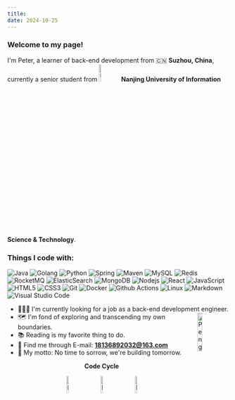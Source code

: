 ```yaml
---
title: 
date: 2024-10-25
---
```

<h3>Welcome to my page!</h3>I'm Peter, a learner of back-end development from 🇨🇳 <b>Suzhou, China</b>, currently a senior student from <img src="/img/University-Icon.png" width="10%" alt="University Icon"/><b>Nanjing University of Information Science & Technology</b>.

<h3>Things I code with:</h3>
<p>
<img style="display: inline-block;margin:0;" alt="Java" src="https://img.shields.io/badge/Java-45b8d8?style=flat-square" />
<img style="display: inline-block;margin:0;" alt="Golang" src="https://img.shields.io/badge/-Golang-8DD6F9?style=flat-square&logo=go&logoColor=white" />
<img style="display: inline-block;margin:0;" alt="Python" src="https://img.shields.io/badge/-Python-46a2f1?style=flat-square&logo=python&logoColor=white" />
<img style="display: inline-block;margin:0;" alt="Spring" src="https://img.shields.io/badge/-Spring-2088FF?style=flat-square&logo=spring&logoColor=white" />
<img style="display: inline-block;margin:0;" alt="Maven" src="https://img.shields.io/badge/-Maven-007ACC?style=flat-square&logo=apachemaven&logoColor=white" />
<img style="display: inline-block;margin:0;" alt="MySQL" src="https://img.shields.io/badge/-MySQL-5849BE?style=flat-square&logo=mysql&logoColor=white" />
<img style="display: inline-block;margin:0;" alt="Redis" src="https://img.shields.io/badge/-Redis-311C87?style=flat-square&logo=redis&logoColor=white" />
<img style="display: inline-block;margin:0;" alt="RocketMQ" src="https://img.shields.io/badge/-RocketMQ-430098?style=flat-square&logo=apacherocketmq&logoColor=white" />
<img style="display: inline-block;margin:0;" alt="ElasticSearch" src="https://img.shields.io/badge/-ElasticSearch-764ABC?style=flat-square&logo=elasticsearch&logoColor=white" />
<img style="display: inline-block;margin:0;" alt="MongoDB" src="https://img.shields.io/badge/-MongoDB-B7178C?style=flat-square&logo=mongodb&logoColor=white" />
<img style="display: inline-block;margin:0;" alt="Nodejs" src="https://img.shields.io/badge/-Nodejs-E10098?style=flat-square&logo=nodedotjs&logoColor=white" />
<img style="display: inline-block;margin:0;" alt="React" src="https://img.shields.io/badge/-React-CC6699?style=flat-square&logo=react&logoColor=white" />
<img style="display: inline-block;margin:0;" alt="JavaScript" src="https://img.shields.io/badge/-JavaScript-db7092?style=flat-square&logo=javascript&logoColor=white" />
<img style="display: inline-block;margin:0;" alt="HTML5" src="https://img.shields.io/badge/-HTML5-ea2845?style=flat-square&logo=html5&logoColor=white" />
<img style="display: inline-block;margin:0;" alt="CSS3" src="https://img.shields.io/badge/-CSS3-F05032?style=flat-square&logo=css3&logoColor=white" />
<img style="display: inline-block;margin:0;" alt="Git" src="https://img.shields.io/badge/-Git-FB542B?style=flat-square&logo=git&logoColor=white" />
<img style="display: inline-block;margin:0;" alt="Docker" src="https://img.shields.io/badge/-Docker-EC4A3F?style=flat-square&logo=docker&logoColor=white" />
<img style="display: inline-block;margin:0;" alt="Github Actions" src="https://img.shields.io/badge/-Github_Actions-F9A03C?style=flat-square&logo=githubactions&logoColor=white" />
<img style="display: inline-block;margin:0;" alt="Linux" src="https://img.shields.io/badge/-Linux-F7B93E?style=flat-square&logo=linux&logoColor=white" />
<img style="display: inline-block;margin:0;" alt="Markdown" src="https://img.shields.io/badge/-Markdown-13aa52?style=flat-square&logo=markdown&logoColor=white" />
<img style="display: inline-block;margin:0;" alt="Visual Studio Code" src="https://img.shields.io/badge/-Visual_Studio_Code-43853d?style=flat-square" />
<p>


- 👨🏻‍💻 I'm currently looking for a job as a back-end development engineer. <img align="right" src="/img/Penguin.png" alt="Penguin" width="15%" /><br>
- 🗺️ I'm fond of exploring and transcending my own boundaries. <br>
- 📚 Reading is my favorite thing to do. <br>
- 📨 Find me through E-mail: **18136892032@163.com**<br>
- 💛 My motto: No time to sorrow, we're building tomorrow.<br>

<div align="center">

**Code Cycle**<br>

<img style="display: inline-block;margin:0;" src="/img/Face-with-Spiral-Eyes.png" width="10%" alt="Broken system!"/>
&nbsp;&nbsp;&nbsp;&nbsp;&nbsp;
<img style="display: inline-block;margin:0;" src="/img/Relieved-Face.png" width="10%" alt="It's working!"/>
&nbsp;&nbsp;&nbsp;&nbsp;&nbsp;
<img style="display: inline-block;margin:0;" src="/img/Astonished-Face.png" width="10%" alt="It's working but you don't know how!"/><br>
</div> 